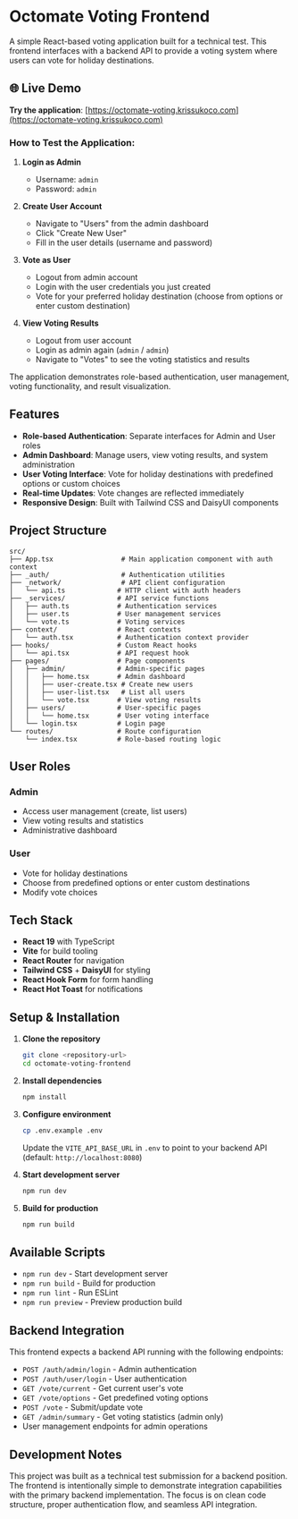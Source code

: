 # Octomate Voting Frontend

A simple React-based voting application built for a technical test. This frontend interfaces with a backend API to provide a voting system where users can vote for holiday destinations.

## 🌐 Live Demo

**Try the application**: [https://octomate-voting.krissukoco.com](https://octomate-voting.krissukoco.com)

### How to Test the Application:

1. **Login as Admin**
   - Username: `admin`
   - Password: `admin`

2. **Create User Account**
   - Navigate to "Users" from the admin dashboard
   - Click "Create New User" 
   - Fill in the user details (username and password)

3. **Vote as User**
   - Logout from admin account
   - Login with the user credentials you just created
   - Vote for your preferred holiday destination (choose from options or enter custom destination)

4. **View Voting Results**
   - Logout from user account
   - Login as admin again (`admin` / `admin`)
   - Navigate to "Votes" to see the voting statistics and results

The application demonstrates role-based authentication, user management, voting functionality, and result visualization.

## Features

- **Role-based Authentication**: Separate interfaces for Admin and User roles
- **Admin Dashboard**: Manage users, view voting results, and system administration
- **User Voting Interface**: Vote for holiday destinations with predefined options or custom choices
- **Real-time Updates**: Vote changes are reflected immediately
- **Responsive Design**: Built with Tailwind CSS and DaisyUI components

## Project Structure

```
src/
├── App.tsx                 # Main application component with auth context
├── _auth/                  # Authentication utilities
├── _network/               # API client configuration
│   └── api.ts             # HTTP client with auth headers
├── _services/             # API service functions
│   ├── auth.ts            # Authentication services
│   ├── user.ts            # User management services
│   └── vote.ts            # Voting services
├── context/               # React contexts
│   └── auth.tsx           # Authentication context provider
├── hooks/                 # Custom React hooks
│   └── api.tsx            # API request hook
├── pages/                 # Page components
│   ├── admin/             # Admin-specific pages
│   │   ├── home.tsx       # Admin dashboard
│   │   ├── user-create.tsx # Create new users
│   │   ├── user-list.tsx   # List all users
│   │   └── vote.tsx       # View voting results
│   ├── users/             # User-specific pages
│   │   └── home.tsx       # User voting interface
│   └── login.tsx          # Login page
└── routes/                # Route configuration
    └── index.tsx          # Role-based routing logic
```

## User Roles

### Admin
- Access user management (create, list users)
- View voting results and statistics
- Administrative dashboard

### User
- Vote for holiday destinations
- Choose from predefined options or enter custom destinations
- Modify vote choices

## Tech Stack

- **React 19** with TypeScript
- **Vite** for build tooling
- **React Router** for navigation
- **Tailwind CSS** + **DaisyUI** for styling
- **React Hook Form** for form handling
- **React Hot Toast** for notifications

## Setup & Installation

1. **Clone the repository**
   ```bash
   git clone <repository-url>
   cd octomate-voting-frontend
   ```

2. **Install dependencies**
   ```bash
   npm install
   ```

3. **Configure environment**
   ```bash
   cp .env.example .env
   ```
   Update the `VITE_API_BASE_URL` in `.env` to point to your backend API (default: `http://localhost:8080`)

4. **Start development server**
   ```bash
   npm run dev
   ```

5. **Build for production**
   ```bash
   npm run build
   ```

## Available Scripts

- `npm run dev` - Start development server
- `npm run build` - Build for production
- `npm run lint` - Run ESLint
- `npm run preview` - Preview production build

## Backend Integration

This frontend expects a backend API running with the following endpoints:
- `POST /auth/admin/login` - Admin authentication
- `POST /auth/user/login` - User authentication
- `GET /vote/current` - Get current user's vote
- `GET /vote/options` - Get predefined voting options
- `POST /vote` - Submit/update vote
- `GET /admin/summary` - Get voting statistics (admin only)
- User management endpoints for admin operations

## Development Notes

This project was built as a technical test submission for a backend position. The frontend is intentionally simple to demonstrate integration capabilities with the primary backend implementation. The focus is on clean code structure, proper authentication flow, and seamless API integration.
